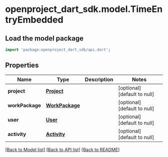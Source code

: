 # openproject_dart_sdk.model.TimeEntryEmbedded

## Load the model package
```dart
import 'package:openproject_dart_sdk/api.dart';
```

## Properties
Name | Type | Description | Notes
------------ | ------------- | ------------- | -------------
**project** | [**Project**](Project.md) |  | [optional] [default to null]
**workPackage** | [**WorkPackage**](WorkPackage.md) |  | [optional] [default to null]
**user** | [**User**](User.md) |  | [optional] [default to null]
**activity** | [**Activity**](Activity.md) |  | [optional] [default to null]

[[Back to Model list]](../README.md#documentation-for-models) [[Back to API list]](../README.md#documentation-for-api-endpoints) [[Back to README]](../README.md)


